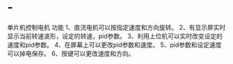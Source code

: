 # -
单片机控制电机
功能
1、直流电机可以按指定速度和方向旋转。
2、有显示屏实时显示当前转速波形，设定的转速，pid参数。
3、利用上位机可以实时改变设定的速度和pid参数。
4、在屏幕上可以更改pid参数和速度。
5、pid参数和设定速度可以掉电保存。
6、按键可以更改速度和方向。
